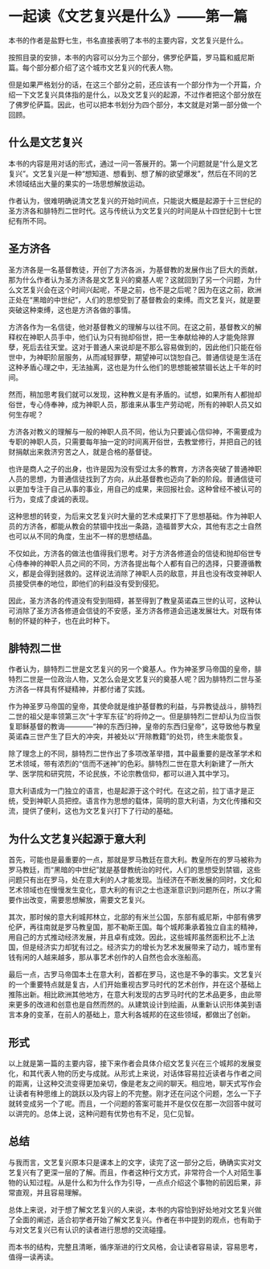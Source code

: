 # 一起读《文艺复兴是什么》——第一篇

本书的作者是盐野七生，书名直接表明了本书的主要内容，文艺复兴是什么。

按照目录的安排，本书的内容可以分为三个部分，佛罗伦萨篇，罗马篇和威尼斯篇。每个部分都介绍了这个城市文艺复兴的代表人物。

但是如果严格划分的话，在这三个部分之前，还应该有一个部分作为一个开篇，介绍一下文艺复兴具体指的是什么，以及文艺复兴的起源，不过作者把这个部分放在了佛罗伦萨篇。因此，也可以把本书划分为四个部分，本文就是对第一部分做一个回顾。

## 什么是文艺复兴

本书的内容是用对话的形式，通过一问一答展开的。第一个问题就是“什么是文艺复兴”。文艺复兴是一种“想知道、想看到、想了解的欲望爆发”，然后在不同的艺术领域结出大量的果实的一场思想解放运动。

作者认为，很难明确说清文艺复兴的开始时间点，只能说大概是起源于十三世纪的圣方济各和腓特烈二世时代。这与传统认为文艺复兴的时间是从十四世纪到十七世纪有所不同。

## 圣方济各

圣方济各是一名基督教徒，开创了方济各派，为基督教的发展作出了巨大的贡献，那为什么作者认为圣方济各是文艺复兴的奠基人呢？这就回到了另一个问题，为什么文艺复兴会在这个时间兴起呢，不是之前，也不是之后呢？因为在这之前，欧洲正处在“黑暗的中世纪”，人们的思想受到了基督教会的束缚。而文艺复兴，就是要突破这种束缚，这也是方济各做的事情。

方济各作为一名信徒，他对基督教义的理解与以往不同。在这之前，基督教义的解释权在神职人员手中，他们认为只有抛却俗世，把一生奉献给神的人才能免除罪孽，死后去往天堂。这对于普通人来说却是不那么容易做到的，因此他们只能在俗世中，为神职阶层服务，从而减轻罪孽，期望神可以饶恕自己。普通信徒是生活在这种矛盾心理之中，无法抽离，这也是为什么他们的思想能被禁锢长达上千年的时间。

然而，稍加思考我们就可以发现，这种教义是有矛盾的。试想，如果所有人都抛却俗世，专心侍奉神，成为神职人员，那谁来从事生产劳动呢，所有的神职人员又如何生存呢？

方济各对教义的理解与一般的神职人员不同，他认为只要诚心信仰神，不需要成为专职的神职人员，只需要每年抽一定的时间离开俗世，去教堂修行，并把自己的钱财捐献出来救济穷苦之人，就是合格的基督徒。

也许是商人之子的出身，也许是因为没有受过太多的教育，方济各突破了普通神职人员的思想，为普通信徒找到了方向，从此基督教也迈向了新的阶段。普通信徒可以更加专注于自己从事的事业，用自己的成果，来回报社会。这种曾经不被认可的行为，变成了虔诚的表现。

这种思想的转变，为后来文艺复兴时大量的艺术成果打下了思想基础。作为神职人员的方济各，都能从教会的禁锢中找出一条路，造福普罗大众，其他有志之士自然也可以从不同的角度，生出不一样的思想结晶。

不仅如此，方济各的做法也值得我们思考。对于方济各修道会的信徒和抛却俗世专心侍奉神的神职人员之间的不同，方济各提出每个人都有自己的选择，只要遵循教义，都是会得到拯救的。这样说法消除了神职人员的敌意，并且也没有改变神职人员接受供奉的地位，即他们的利益没有受到侵犯。

因此，圣方济各的传道没有受到阻碍，甚至得到了教皇英诺森三世的认可，这种认可消除了圣方济各修道会信徒的不安感，圣方济各修道会迅速发展壮大。对既有体制的怀疑的种子，也在此时种下。

## 腓特烈二世

作者认为，腓特烈二世是文艺复兴的另一个奠基人。作为神圣罗马帝国的皇帝，腓特烈二世是一位政治人物，又怎么会是文艺复兴的奠基人呢？因为腓特烈二世与圣方济各一样具有怀疑精神，并都付诸了实践。

作为神圣罗马帝国的皇帝，其使命就是维护基督教的利益，与异教徒战斗，腓特烈二世的祖父是率领第三次“十字军东征”的将帅之一。但是腓特烈二世却认为应当恢复耶稣基督的教诲————“神的东西归神，皇帝的东西归皇帝”，这导致他与教皇英诺森三世产生了巨大的冲突，并被处以“开除教籍”的处罚，终生未能恢复。

除了理念上的不同，腓特烈二世作出了多项改革举措，其中最重要的是改革学术和艺术领域，带有浓烈的“信而不迷神”的色彩。腓特烈二世在意大利新建了一所大学、医学院和研究院，不论民族，不论宗教信仰，都可以进入其中学习。

意大利语成为一门独立的语言，也是起源于这个时代。在这之前，拉丁语才是正统，受到神职人员把控。语言作为思想的载体，简明的意大利语，为文化传播和交流，提供了便利，这也为文艺复兴打下了行动的基础。

## 为什么文艺复兴起源于意大利

首先，可能也是最重要的一点，那就是罗马教廷在意大利。教皇所在的罗马被称为罗马教廷，而“黑暗的中世纪”就是基督教统治的时代，人们的思想受到禁锢，这些问题只有出在罗马，处在意大利的人才能发现。当经济在不断发展的同时，文化和艺术领域也在慢慢发生变化，意大利的有识之士也逐渐意识到问题所在，所以才需要作出改变，需要思想解放，需要文艺复兴。

其次，那时候的意大利城邦林立，北部的有米兰公国，东部有威尼斯，中部有佛罗伦萨，再往南就是罗马教皇国，那不勒斯王国。每个城邦秉承着独立自主的精神，用自己的方式推动经济发展，并且卓有成效。因此，这些城邦虽然面积比不上法国，但是经济实力却犹有过之。经济实力的增长为艺术发展带来了动力，城市里有钱有闲的人越来越多，那从事艺术创作的人自然也会水涨船高。

最后一点，古罗马帝国本土在意大利，首都在罗马，这也是不争的事实。文艺复兴的一个重要特点就是复古，人们开始重视古罗马时代的艺术创作，并在这个基础上推陈出新。相比欧洲其他地方，在意大利发现的古罗马时代的艺术品更多，由此带来更多的改进和创意也是自然而然的。从建筑设计到绘画，从重新认识形体美到语言本身的变革，在前人的基础上，意大利各城邦的在这些领域，都做出了创新。

## 形式

以上就是第一篇的主要内容，接下来作者会具体介绍文艺复兴在三个城邦的发展变化，和其代表人物的历史与成就。从形式上来说，对话体容易拉近读者与作者之间的距离，让这种交流变得更加亲切，像是老友之间的聊天。相应地，聊天式写作会让读者有种思维上的跳跃以及内容上的不完整。刚才还在问这个问题，怎么一下子就转变成另一个了呢。而且，一个问题的答案可能并不是仅仅在那一次回答中就可以讲完的。总体上说，这种问题有优势也有不足，见仁见智。

## 总结

与我而言，文艺复兴原本只是课本上的文字，读完了这一部分之后，确确实实对文艺复兴有了更深一层的了解。而且，作者这种行文方式，非常符合一个人对陌生事物的认知过程。从是什么和为什么作为引导，一点点介绍这个事物的前因后果，非常直观，并且容易理解。

总体上来说，对于想了解文艺复兴的人来说，本书的内容恰到好处地对文艺复兴做了全面的阐述，适合初学者开始了解文艺复兴。作者在书中提到的观点，也有助于与对文艺复兴已有认识的读者进行思想的交流碰撞。

而本书的结构，完整且清晰，循序渐进的行文风格，会让读者容易读，容易思考，值得一读再读。


